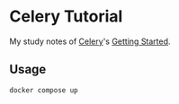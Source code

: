 # Celery Tutorial

My study notes of [Celery](https://github.com/celery/celery)'s [Getting Started](https://docs.celeryq.dev/en/stable/getting-started/index.html).

## Usage

```bash
docker compose up
```
